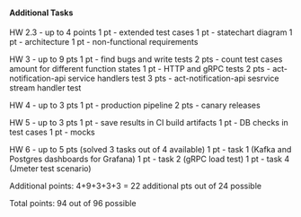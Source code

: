 #### Additional Tasks

HW 2.3 - up to 4 points
    1 pt - extended test cases
    1 pt - statechart diagram
    1 pt - architecture
    1 pt - non-functional requirements

HW 3 - up to 9 pts
    1 pt - find bugs and write tests
    2 pts - count test cases amount for different function states
    1 pt - HTTP and gRPC tests
    2 pts - act-notification-api service handlers test
    3 pts - act-notification-api sesrvice stream handler test

HW 4 - up to 3 pts
    1 pt - production pipeline
    2 pts - canary releases

HW 5 - up to 3 pts
    1 pt - save results in CI build artifacts 
    1 pt - DB checks in test cases
    1 pt - mocks

HW 6 - up to 5 pts (solved 3 tasks out of 4 available)
    1 pt - task 1 (Kafka and Postgres dashboards for Grafana)
    1 pt - task 2 (gRPC load test)
    1 pt - task 4 (Jmeter test scenario)

Additional points: 4+9+3+3+3 = 22 additional pts out of 24 possible

Total points: 94 out of 96 possible
